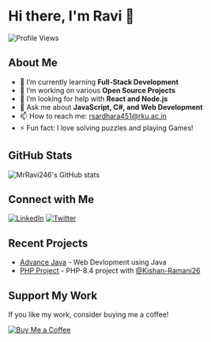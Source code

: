 # Hi there, I'm Ravi 👋

![Profile Views](https://komarev.com/ghpvc/?username=MrRavi246&style=flat-square)

## About Me

- 🌱 I’m currently learning **Full-Stack Development**
- 🔭 I’m working on various **Open Source Projects**
- 🤔 I’m looking for help with **React and Node.js**
- 💬 Ask me about **JavaScript, C#, and Web Development**
- 📫 How to reach me: [rsardhara451@rku.ac.in](mailto:rsardhara451@rku.ac.in)
- ⚡ Fun fact: I love solving puzzles and playing Games!

## GitHub Stats

![MrRavi246's GitHub stats](https://github-readme-stats.vercel.app/api?username=MrRavi246&show_icons=true&theme=radical)

## Connect with Me

[![LinkedIn](https://img.shields.io/badge/-LinkedIn-blue?style=flat-square&logo=LinkedIn&logoColor=white&link=https://www.linkedin.com/in/mrravi246)](https://www.linkedin.com/in/mrravi246)
[![Twitter](https://img.shields.io/badge/-Twitter-blue?style=flat-square&logo=Twitter&logoColor=white&link=https://twitter.com/MrRavi246)](https://twitter.com/MrRavi246)

## Recent Projects


- [Advance Java](https://github.com/MrRavi246/Advance-Java) - Web Devlopment using Java
- [PHP Project](https://github.com/Kishan-Ramani26/PHP-8.4_Project) - PHP-8.4 project with [@Kishan-Ramani26](https://github.com/Kishan-Ramani26/)

## Support My Work

If you like my work, consider buying me a coffee!

[![Buy Me a Coffee](https://img.shields.io/badge/-Buy%20Me%20a%20Coffee-orange?style=flat-square&logo=buy-me-a-coffee&logoColor=white&link=https://www.buymeacoffee.com/mrravi246)](https://www.buymeacoffee.com/mrravi246)
